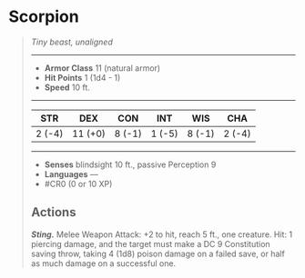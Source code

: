 # Scorpion
>*Tiny beast, unaligned*
>___
>- **Armor Class** 11 (natural armor)
>- **Hit Points** 1 (1d4 - 1)
>- **Speed** 10 ft.
>___
>|STR|DEX|CON|INT|WIS|CHA|
>|:---:|:---:|:---:|:---:|:---:|:---:|
>|2 (-4)|11 (+0)|8 (-1)|1 (-5)|8 (-1)|2 (-4)|
>___
>- **Senses** blindsight 10 ft., passive Perception 9
>- **Languages** —
>- #CR0 (0 or 10 XP)
>## Actions
>***Sting.*** Melee Weapon Attack: +2 to hit, reach 5 ft., one creature. Hit: 1 piercing damage, and the target must make a DC 9 Constitution saving throw, taking 4 (1d8) poison damage on a failed save, or half as much damage on a successful one.